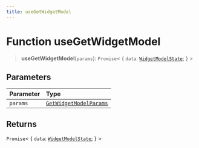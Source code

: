 ```yaml
---
title: useGetWidgetModel
---
```


# Function useGetWidgetModel

> **useGetWidgetModel**(`params`): `Promise`\< \{
  `data`: [`WidgetModelState`](../../sdk-ui/type-aliases/type-alias.WidgetModelState.md);
 } \>

## Parameters

| Parameter | Type |
| :------ | :------ |
| `params` | [`GetWidgetModelParams`](../interfaces/interface.GetWidgetModelParams.md) |

## Returns

`Promise`\< \{
  `data`: [`WidgetModelState`](../../sdk-ui/type-aliases/type-alias.WidgetModelState.md);
 } \>
